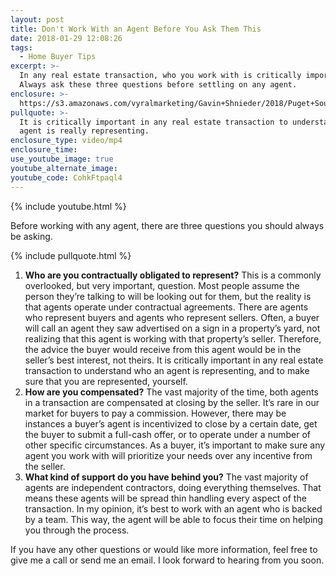 ```yaml
---
layout: post
title: Don't Work With an Agent Before You Ask Them This
date: 2018-01-29 12:08:26
tags:
  - Home Buyer Tips
excerpt: >-
  In any real estate transaction, who you work with is critically important.
  Always ask these three questions before settling on any agent.
enclosure: >-
  https://s3.amazonaws.com/vyralmarketing/Gavin+Shnieder/2018/Puget+Sound+Real+Estate+Agent-+Don%2527t+work+with+an+agent+till+you+ask+these+3+questions%2521.mp4
pullquote: >-
  It is critically important in any real estate transaction to understand who an
  agent is really representing.
enclosure_type: video/mp4
enclosure_time:
use_youtube_image: true
youtube_alternate_image:
youtube_code: CohkFtpaql4
---
```



{% include youtube.html %}

Before working with any agent, there are three questions you should always be asking.&nbsp;

{% include pullquote.html %}

1. **Who are you contractually obligated to represent?** This is a commonly overlooked, but very important, question. Most people assume the person they’re talking to will be looking out for them, but the reality is that agents operate under contractual agreements. There are agents who represent buyers and agents who represent sellers. Often, a buyer will call an agent they saw advertised on a sign in a property’s yard, not realizing that this agent is working with that property’s seller. Therefore, the advice the buyer would receive from this agent would be in the seller’s best interest, not theirs. It is critically important in any real estate transaction to understand who an agent is representing, and to make sure that you are represented, yourself.
2. **How are you compensated?** The vast majority of the time, both agents in a transaction are compensated at closing by the seller. It’s rare in our market for buyers to pay a commission. However, there may be instances a buyer’s agent is incentivized to close by a certain date, get the buyer to submit a full-cash offer, or to operate under a number of other specific circumstances. As a buyer, it’s important to make sure any agent you work with will prioritize your needs over any incentive from the seller.&nbsp;
3. **What kind of support do you have behind you?** The vast majority of agents are independent contractors, doing everything themselves. That means these agents will be spread thin handling every aspect of the transaction. In my opinion, it’s best to work with an agent who is backed by a team. This way, the agent will be able to focus their time on helping you through the process.&nbsp;

If you have any other questions or would like more information, feel free to give me a call or send me an email. I look forward to hearing from you soon.